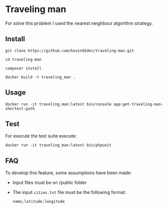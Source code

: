 # Traveling man

For solve this problem I used the nearest neighbour algorithm strategy.

## Install

```git clone https://github.com/kevin92dev/traveling-man.git```

```cd traveling-man```

```composer install```

```docker build -t traveling_man .```

## Usage

```docker run -it traveling_man:latest bin/console app:get-traveling-man-shortest-path```

## Test
For execute the test suite execute:

```docker run -it traveling_man:latest bin/phpunit```

## FAQ
To develop this feature, some assumptions have been made:
- Input files must be on /public folder
- The input ```cities.txt``` file must be the following format:

    ```name;latitude;longitude```
